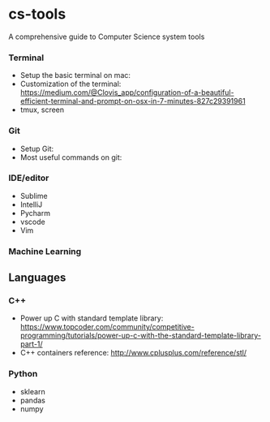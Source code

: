 # cs-tools
A comprehensive guide to Computer Science system tools

### Terminal
- Setup the basic terminal on mac: 
- Customization of the terminal: https://medium.com/@Clovis_app/configuration-of-a-beautiful-efficient-terminal-and-prompt-on-osx-in-7-minutes-827c29391961
- tmux, screen

### Git
- Setup Git: 
- Most useful commands on git: 

### IDE/editor
- Sublime
- IntelliJ
- Pycharm
- vscode
- Vim

### Machine Learning


## Languages
### C++
- Power up C with standard template library: https://www.topcoder.com/community/competitive-programming/tutorials/power-up-c-with-the-standard-template-library-part-1/
- C++ containers reference: http://www.cplusplus.com/reference/stl/

### Python
- sklearn
- pandas
- numpy
